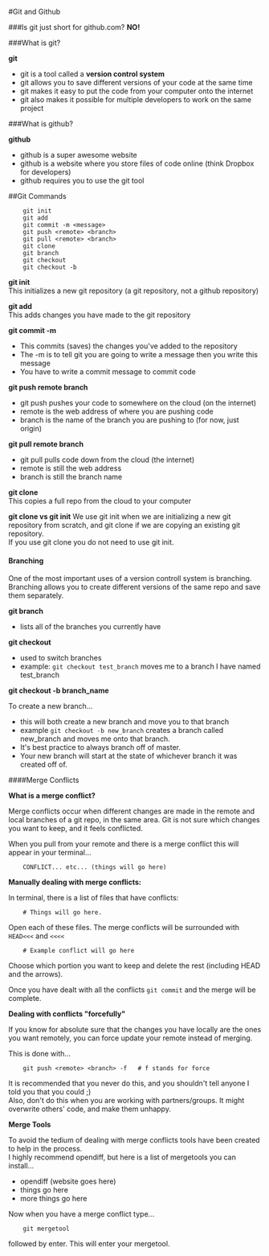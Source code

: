 #Git and Github

###Is git just short for github.com?
**NO!**

###What is git?

**git**
- git is a tool called a **version control system**
- git allows you to save different versions of your code at the same time
- git makes it easy to put the code from your computer onto the internet
- git also makes it possible for multiple developers to work on the same project

###What is github?

**github**
- github is a super awesome website
- github is a website where you store files of code online (think Dropbox for developers)
- github requires you to use the git tool

##Git Commands

		git init
		git add
		git commit -m <message>
		git push <remote> <branch>
		git pull <remote> <branch>
		git clone
		git branch
		git checkout
		git checkout -b

**git init**  
This initializes a new git repository (a git repository, not a github repository)

**git add**  
This adds changes you have made to the git repository

**git commit -m**
- This commits (saves) the changes you've added to the repository
- The -m is to tell git you are going to write a message then you write this message
- You have to write a commit message to commit code

**git push remote branch**
- git push pushes your code to somewhere on the cloud (on the internet)
- remote is the web address of where you are pushing code
- branch is the name of the branch you are pushing to (for now, just origin)

**git pull remote branch**
- git pull pulls code down from the cloud (the internet)
- remote is still the web address
- branch is still the branch name

**git clone**  
This copies a full repo from the cloud to your computer

**git clone vs git init**
We use git init when we are initializing a new git repository from scratch, and git clone if we are copying an existing git repository.  
If you use git clone you do not need to use git init.  

#### Branching

One of the most important uses of a version controll system is branching.  
Branching allows you to create different versions of the same repo and save them separately.  

**git branch**  
- lists all of the branches you currently have

**git checkout**  
- used to switch branches
- example: `git checkout test_branch` moves me to a branch I have named test_branch

**git checkout -b branch_name**

To create a new branch...  
- this will both create a new branch and move you to that branch
- example `git checkout -b new_branch` creates a branch called new_branch and moves me onto that branch.
- It's best practice to always branch off of master.
- Your new branch will start at the state of whichever branch it was created off of.

####Merge Conflicts

**What is a merge conflict?**  

Merge conflicts occur when different changes are made in the remote and local branches of a git repo, in the same area. Git is not sure which changes you want to keep, and it feels conflicted.  

When you pull from your remote and there is a merge conflict this will appear in your terminal...  

		CONFLICT... etc... (things will go here)

**Manually dealing with merge conflicts:**  

In terminal, there is a list of files that have conflicts:  

		# Things will go here.

Open each of these files. The merge conflicts will be surrounded with `HEAD<<<` and `<<<<`  

		# Example conflict will go here

Choose which portion you want to keep and delete the rest (including HEAD and the arrows).  

Once you have dealt with all the conflicts `git commit` and the merge will be complete.  

**Dealing with conflicts "forcefully"**  

If you know for absolute sure that the changes you have locally are the ones you want remotely, you can force update your remote instead of merging.  

This is done with...  

		git push <remote> <branch> -f 	# f stands for force

It is recommended that you never do this, and you shouldn't tell anyone I told you that you could ;)  
Also, don't do this when you are working with partners/groups. It might overwrite others' code, and make them unhappy.  

**Merge Tools**  

To avoid the tedium of dealing with merge conflicts tools have been created to help in the process.  
I highly recommend opendiff, but here is a list of mergetools you can install...  

- opendiff (website goes here)
- things go here
- more things go here

Now when you have a merge conflict type...

		git mergetool

followed by enter. This will enter your mergetool.  














